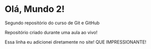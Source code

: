 # Olá, Mundo 2!
 Segundo repositório do curso de Git e GitHub

 Repositório criado durante uma aula ao vivo!
 
 Essa linha eu adicionei diretamente no site! QUE IMPRESSIONANTE!
